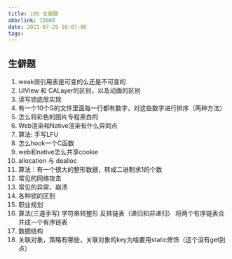 ```yaml
---
title: iOS 生僻题
abbrlink: 16080
date: 2021-07-29 10:07:00
tags:
---
```

## 生僻题

1. weak弱引用表是可变的么还是不可变的
2. UIView 和 CALayer的区别，以及动画的区别
3. 读写锁底层实现
4. 有一个10个G的文件里面每一行都有数字，对这些数字进行排序（两种方法）
5. 怎么将彩色的图片专程黑白的
6. Web渲染和Native渲染有什么异同点
7. 算法: 手写LFU
8. 怎么hook一个C函数
9. web和native怎么共享cookie
10. allocation 与 dealloc
11. 算法：有一个很大的整形数据，转成二进制求1的个数
12. 常见的网络攻击
13. 常见的异常、崩溃
14. 各种锁的区别
15. 职业规划
16. 算法(三道手写)
    字符串转整形
    反转链表（递归和非递归）
    将两个有序链表合并成一个有序链表
17. 数据结构
18. 关联对象，策略有哪些，关联对象的key为啥要用static修饰（这个没有get到点）

